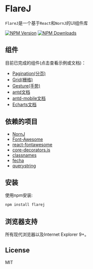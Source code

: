 # FlareJ

`FlareJ`是一个基于`React`和`NornJ`的UI组件库

[![NPM Version][npm-image]][npm-url]
[![NPM Downloads][downloads-image]][npm-url]

## 组件

目前已完成的组件(点击查看示例或文档)：

* [Pagination(分页)](https://github.com/joe-sky/flarej/blob/master/examples/pagination.html)
* [Grid(栅格)](https://github.com/joe-sky/flarej/blob/master/examples/grid.html)
* [Gesture(手势)](https://github.com/joe-sky/flarej/blob/master/examples/gesture.html)
* [antd文档](https://github.com/joe-sky/flarej/blob/master/docs/antd.md)
* [antd-mobile文档](https://github.com/joe-sky/flarej/blob/master/docs/antd-mobile.md)
* [Echarts文档](https://github.com/joe-sky/flarej/blob/master/docs/echarts.md)

## 依赖的项目

* [NornJ](https://github.com/joe-sky/nornj)
* [Font-Awesome](https://github.com/FortAwesome/Font-Awesome)
* [react-fontawesome](https://github.com/danawoodman/react-fontawesome)
* [core-decorators.js](https://github.com/jayphelps/core-decorators.js)
* [classnames](https://github.com/JedWatson/classnames)
* [fecha](https://github.com/taylorhakes/fecha)
* [querystring](https://github.com/Gozala/querystring)

## 安装

使用npm安装:

```sh
npm install flarej
```

## 浏览器支持

所有现代浏览器以及Internet Explorer 9+。

## License

MIT

[npm-image]: http://img.shields.io/npm/v/flarej.svg
[downloads-image]: http://img.shields.io/npm/dm/flarej.svg
[npm-url]: https://www.npmjs.org/package/flarej